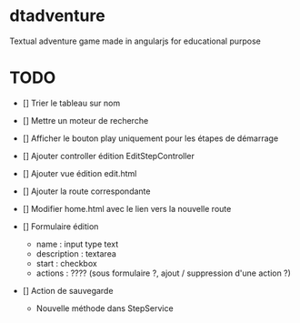 # dtadventure
Textual adventure game made in angularjs for educational purpose

# TODO

* [] Trier le tableau sur nom
* [] Mettre un moteur de recherche
* [] Afficher le bouton play uniquement pour les étapes de démarrage

* [] Ajouter controller édition EditStepController
* [] Ajouter vue édition edit.html
* [] Ajouter la route correspondante
* [] Modifier home.html avec le lien vers la nouvelle route
* [] Formulaire édition
    * name : input type text
    * description : textarea
    * start : checkbox
    * actions : ???? (sous formulaire ?, ajout / suppression d'une action ?)
* [] Action de sauvegarde
    * Nouvelle méthode dans StepService


